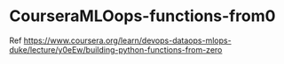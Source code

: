 # CourseraMLOops-functions-from0
Ref https://www.coursera.org/learn/devops-dataops-mlops-duke/lecture/y0eEw/building-python-functions-from-zero
